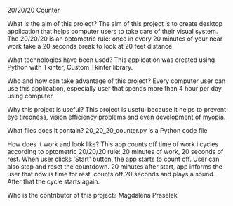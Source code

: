 20/20/20 Counter

What is the aim of this project?
The aim of this project is to create desktop application that helps computer users to take care of their visual system.
The 20/20/20 is an optometric rule: once in every 20 minutes of your near work take a 20 seconds break to look at 20 feet distance.

What technologies have been used?
This application was created using Python with Tkinter, Custom Tkinter library.

Who and how can take advantage of this project?
Every computer user can use this application, especially user that spends more than 4 hour per day using computer.

Why this project is useful?
This project is useful because it helps to prevent eye tiredness, vision efficiency problems and even development of  myopia.

What files does it contain?
20_20_20_counter.py is a Python code file

How does it work and look like?
This app counts off time of work i cycles according to optometric 20/20/20 rule: 20 minutes of work, 20 seconds of rest.
When user clicks 'Start' button, the app starts to count off. User can also stop and reset the countdown.
20 minutes after start, app informs the user that now is time for rest, counts off 20 seconds and plays a sound. After that the cycle starts again.

Who is the contributor of this project?
Magdalena Praselek
